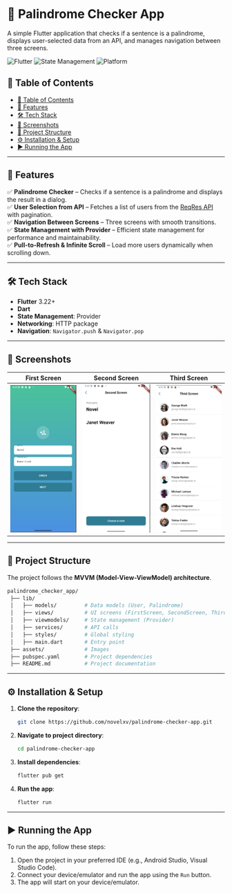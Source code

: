 # 📱 Palindrome Checker App

A simple Flutter application that checks if a sentence is a palindrome, displays user-selected data from an API, and manages navigation between three screens.

![Flutter](https://img.shields.io/badge/Flutter-3.22-blue?style=flat&logo=flutter)
![State Management](https://img.shields.io/badge/State%20Management-Provider-green?style=flat)
![Platform](https://img.shields.io/badge/Platform-Android%20|%20iOS-orange)

## 📖 Table of Contents
- [📖 Table of Contents](#-table-of-contents)
- [🚀 Features](#-features)
- [🛠️ Tech Stack](#️-tech-stack)
- [📸 Screenshots](#-screenshots)
- [📂 Project Structure](#-project-structure)
- [⚙️ Installation & Setup](#️-installation--setup)
- [▶️ Running the App](#️-running-the-app)

---

## 🚀 Features
✅ **Palindrome Checker** – Checks if a sentence is a palindrome and displays the result in a dialog.  
✅ **User Selection from API** – Fetches a list of users from the [ReqRes API](https://reqres.in/) with pagination.  
✅ **Navigation Between Screens** – Three screens with smooth transitions.  
✅ **State Management with Provider** – Efficient state management for performance and maintainability.  
✅ **Pull-to-Refresh & Infinite Scroll** – Load more users dynamically when scrolling down.  

---

## 🛠️ Tech Stack
- **Flutter** 3.22+
- **Dart**
- **State Management**: Provider
- **Networking**: HTTP package
- **Navigation**: `Navigator.push` & `Navigator.pop`

---

## 📸 Screenshots
| First Screen | Second Screen | Third Screen |
|-------------|--------------|-------------|
| ![First Screen](assets/first_screen.png) | ![Second Screen](assets/second_screen.png) | ![Third Screen](assets/third_screen.png) |

---

## 📂 Project Structure
The project follows the **MVVM (Model-View-ViewModel) architecture**.

```sh
palindrome_checker_app/
 ├── lib/
 │   ├── models/         # Data models (User, Palindrome)
 │   ├── views/          # UI screens (FirstScreen, SecondScreen, ThirdScreen)
 │   ├── viewmodels/     # State management (Provider)
 │   ├── services/       # API calls
 │   ├── styles/         # Global styling
 │   ├── main.dart       # Entry point
 ├── assets/             # Images
 ├── pubspec.yaml        # Project dependencies
 ├── README.md           # Project documentation
```

---

## ⚙️ Installation & Setup
1. **Clone the repository**:
    ```sh
    git clone https://github.com/novelxv/palindrome-checker-app.git
    ```
2. **Navigate to project directory**:
    ```sh
    cd palindrome-checker-app
    ```
3. **Install dependencies**:
    ```sh
    flutter pub get
    ```
4. **Run the app**:
    ```sh
    flutter run
    ```

---

## ▶️ Running the App
To run the app, follow these steps:
1. Open the project in your preferred IDE (e.g., Android Studio, Visual Studio Code).
2. Connect your device/emulator and run the app using the `Run` button.
3. The app will start on your device/emulator.